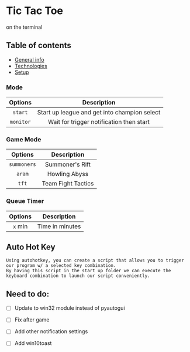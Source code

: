 # Tic Tac Toe

on the terminal


## Table of contents
* [General info](#Game-Mode)
* [Technologies](#Mode)
* [Setup](#Auto-Hot-Key)


### Mode
| **Options** | **Description** | 
| :-----------: | :-----------: |
| `start` | Start up league and get into champion select |
| `monitor` | Wait for trigger notification then start |

### Game Mode
| **Options** | **Description** |
| :-----------: | :-----------: |
| `summoners` | Summoner's Rift |
| `aram` | Howling Abyss |
| `tft` | Team Fight Tactics |

### Queue Timer
| **Options** | **Description** |
| :-----------: | :---: |
| `x` min | Time in minutes |

## Auto Hot Key
    Using autohotkey, you can create a script that allows you to trigger our program w/ a selected key combination. 
    By having this script in the start up folder we can execute the keyboard combination to launch our script conveniently.

## Need to do:
- [ ] Update to win32 module instead of pyautogui
- [ ] Fix after game
- [ ] Add other notification settings
- [ ] Add win10toast

